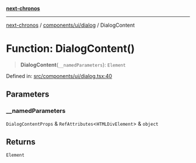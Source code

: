 [**next-chronos**](../../../../README.md)

***

[next-chronos](../../../../README.md) / [components/ui/dialog](../README.md) / DialogContent

# Function: DialogContent()

> **DialogContent**(`__namedParameters`): `Element`

Defined in: [src/components/ui/dialog.tsx:40](https://github.com/Bababum95/next-chronos/blob/41860730c8dd12c16699269e1eee86402c8d1a9f/src/components/ui/dialog.tsx#L40)

## Parameters

### \_\_namedParameters

`DialogContentProps` & `RefAttributes`\<`HTMLDivElement`\> & `object`

## Returns

`Element`

